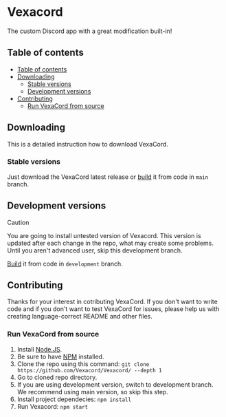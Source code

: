 # Vexacord
The custom Discord app with a great modification built-in!

## Table of contents
- [Table of contents](#table-of-contents)
- [Downloading](#downloading)
  - [Stable versions](#stable-versions)
  - [Development versions](#development-versions)
- [Contributing](#contributing)
  - [Run VexaCord from source](#run-vexacord-from-source)

## Downloading

This is a detailed instruction how to download VexaCord.

### Stable versions

Just download the VexaCord latest release or [build](#run-vexacord-from-source) it from code in `main` branch.

## Development versions

> [!CAUTION]
> You are going to install untested version of Vexacord. This version is updated after each change in the repo, what may create some problems. Until you aren't advanced user, skip this development branch.

[Build](#run-vexacord-from-source) it from code in `development` branch.

## Contributing

Thanks for your interest in cotributing VexaCord. If you don't want to write code and if you don't want to test VexaCord for issues, please help us with creating language-correct README and other files.

### Run VexaCord from source

1. Install [Node.JS](https://nodejs.org/en/download/prebuilt-installer/current).
2. Be sure to have [NPM](https://github.com/npm/cli/releases/latest) installed.
3. Clone the repo using this command:
  ```git clone https://github.com/Vexacord/Vexacord/ --depth 1```
4. Go to cloned repo directory.
5. If you are using development version, switch to development branch. We recommend using main version, so skip this step.
6. Install project dependecies:
  ```npm install```
7. Run Vexacord:
  ```npm start```